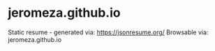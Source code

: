 # jeromeza.github.io
Static resume - generated via: https://jsonresume.org/
Browsable via: jeromeza.github.io
